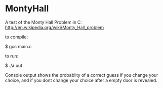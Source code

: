 # MontyHall
A test of the Monty Hall Problem in C: http://en.wikipedia.org/wiki/Monty_Hall_problem

to compile:

$ gcc main.c

to run:

$ ./a.out

Console output shows the probabilty of a correct guess if you change your choice, and if you dont change your choice after a empty door is revealed.
